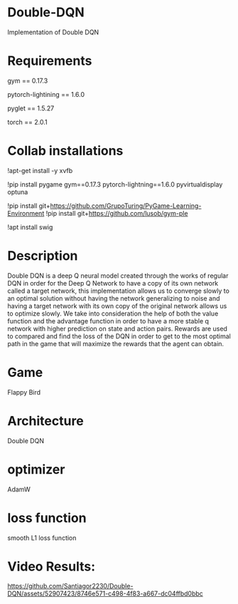 # Double-DQN
Implementation of Double DQN

# Requirements
gym == 0.17.3

pytorch-lightining == 1.6.0

pyglet == 1.5.27

torch == 2.0.1

# Collab installations
!apt-get install -y xvfb

!pip install pygame gym==0.17.3 pytorch-lightning==1.6.0 pyvirtualdisplay optuna

!pip install git+https://github.com/GrupoTuring/PyGame-Learning-Environment
!pip install git+https://github.com/lusob/gym-ple

!apt install swig

# Description
Double DQN is a deep Q neural model created through the works of regular DQN in order for the Deep Q Network to have a copy of its own network called a target network, this implementation allows us to converge slowly to an optimal solution without having the network generalizing to noise and having a target network with its own copy of the original network allows us to optimize slowly. We take into consideration the help of both the value function and the advantage function in order to have a more stable q network with higher prediction on state and action pairs. Rewards are used to compared and find the loss of the DQN in order to get to the most optimal path in the game that will maximize the rewards that the agent can obtain.

# Game
Flappy Bird

# Architecture
Double DQN

# optimizer
AdamW

# loss function
smooth L1 loss function

# Video Results:
https://github.com/Santiagor2230/Double-DQN/assets/52907423/8746e571-c498-4f83-a667-dc04ffbd0bbc


